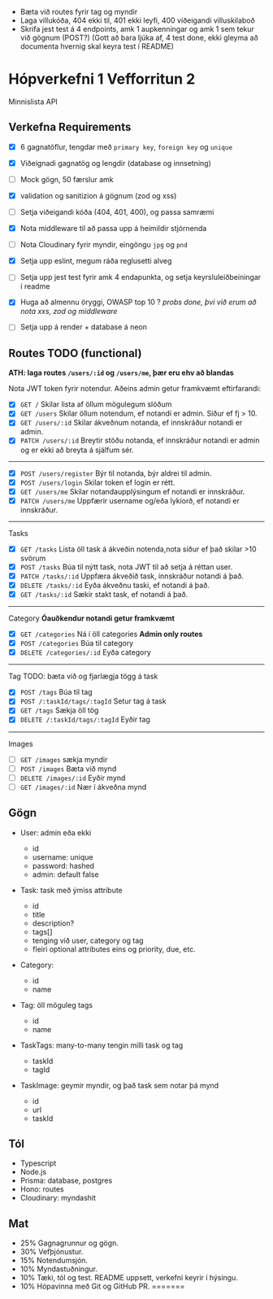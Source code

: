
- Bæta við routes fyrir tag og myndir
- Laga villukóða, 404 ekki til, 401 ekki leyfi, 400 viðeigandi villuskilaboð
- Skrifa jest test á 4 endpoints, amk 1 aupkenningar og amk 1 sem tekur við gögnum (POST?) (Gott að bara ljúka af, 4 test done, ekki gleyma að documenta hvernig skal keyra test í README)



# Hópverkefni 1 Vefforritun 2

Minnislista API

## Verkefna Requirements
- [x] 6 gagnatöflur, tengdar með `primary key`, `foreign key` og `unique`
- [x] Viðeignadi gagnatög og lengdir (database og innsetning)
- [ ] Mock gögn, 50 færslur amk
- [x] validation og sanitizion á gögnum (zod og xss)
- [ ] Setja viðeigandi kóða (404, 401, 400), og passa samræmi
- [x] Nota middleware til að passa upp á heimildir stjórnenda
- [ ] Nota Cloudinary fyrir myndir, eingöngu `jpg` og `pnd`
- [x] Setja upp eslint, megum ráða reglusetti alveg
- [ ] Setja upp jest test fyrir amk 4 endapunkta, og setja keyrsluleiðbeiningar í readme
- [x] Huga að almennu öryggi, OWASP top 10 ? *probs done, þvi við erum að nota xxs, zod og middleware*
- [ ] Setja upp á render + database á neon


## Routes TODO (functional)

**ATH: laga routes `/users/:id` og `/users/me`, þær eru ehv að blandas**

Nota JWT token fyrir notendur. Aðeins admin getur framkvæmt eftirfarandi:
- [x] `GET /` Skilar lista af öllum mögulegum slóðum
- [x] `GET /users` Skilar öllum notendum, ef notandi er admin. Síður ef fj > 10. 
- [x] `GET /users/:id` Skilar ákveðnum notanda, ef innskráður notandi er admin.
- [x] `PATCH /users/:id` Breytir stöðu notanda, ef innskráður notandi er admin og er ekki að breyta á sjálfum sér.

---
- [x] `POST /users/register` Býr til notanda, býr aldrei til admin.
- [x] `POST /users/login` Skilar token ef login er rétt.
- [x] `GET /users/me` Skilar notandaupplýsingum ef notandi er innskráður.
- [x] `PATCH /users/me` Uppfærir username og/eða lykiorð, ef notandi er innskráður.
---
Tasks
- [x] `GET /tasks` Lista öll task á ákveðin notenda,nota síður ef það skilar >10 svörum
- [x] `POST /tasks` Búa til nýtt task, nota JWT til að setja á réttan user.
- [x] `PATCH /tasks/:id` Uppfæra ákveðið task, innskráður notandi á það.
- [x] `DELETE /tasks/:id` Eyða ákveðnu taski, ef notandi á það.
- [x] `GET /tasks/:id` Sækir stakt task, ef notandi á það.
---
Category
**Óauðkendur notandi getur framkvæmt**
- [x] `GET /categories` Ná í öll categories
**Admin only routes** 
- [x] `POST /categories` Búa til category
- [x] `DELETE /categories/:id` Eyða category
---
Tag
TODO: bæta við og fjarlægja tögg á task
- [x] `POST /tags` Búa til tag
- [x] `POST /:taskId/tags/:tagId` Setur tag á task 
- [x] `GET /tags` Sækja öll tög
- [x] `DELETE /:taskId/tags/:tagId` Eyðir tag

--- 
Images
- [ ] `GET /images` sækja myndir
- [ ] `POST /images` Bæta við mynd 
- [ ] `DELETE /images/:id` Eyðir mynd
- [ ] `GET /images/:id` Nær í ákveðna mynd

## Gögn

- User: admin eða ekki
    - id
    - username: unique
    - password: hashed
    - admin: default false

- Task: task með ýmiss attribute
    - id
    - title
    - description?
    - tags[]
    - tenging við user, category og tag
    - fleiri optional attributes eins og priority, due, etc. 

- Category: 
    - id
    - name

- Tag: öll möguleg tags
    - id
    - name

- TaskTags: many-to-many tengin milli task og tag
    - taskId
    - tagId

- TaskImage: geymir myndir, og það task sem notar þá mynd
    - id
    - url
    - taskId


## Tól

- Typescript
- Node.js
- Prisma: database, postgres
- Hono: routes
- Cloudinary: myndashit

## Mat
- 25% Gagnagrunnur og gögn.
- 30% Vefþjónustur.
- 15% Notendumsjón.
- 10% Myndastuðningur.
- 10% Tæki, tól og test. README uppsett, verkefni keyrir í hýsingu.
- 10% Hópavinna með Git og GitHub PR.
=======


